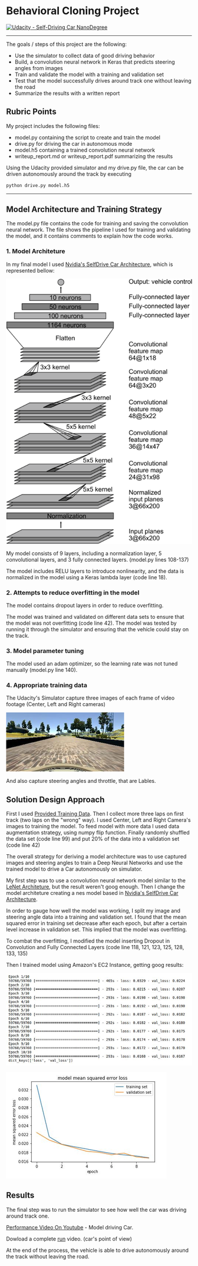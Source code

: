 # Behavioral Cloning Project

[![Udacity - Self-Driving Car NanoDegree](https://s3.amazonaws.com/udacity-sdc/github/shield-carnd.svg)](http://www.udacity.com/drive)

---

The goals / steps of this project are the following:
* Use the simulator to collect data of good driving behavior
* Build, a convolution neural network in Keras that predicts steering angles from images
* Train and validate the model with a training and validation set
* Test that the model successfully drives around track one without leaving the road
* Summarize the results with a written report


[//]: # (Image References)

[center]: ./examples/center_2016_12_01_13_30_48_287.jpg "Center Camera"
[chart]: ./examples/chart.jpg "Train and Validation Error"
[training_aws]: ./examples/training_aws.jpg "Training Process"
[Nvidia]: ./examples/neural_nvidia.png "Nvidia Architecture"


## Rubric Points

My project includes the following files:
* model.py containing the script to create and train the model
* drive.py for driving the car in autonomous mode
* model.h5 containing a trained convolution neural network 
* writeup_report.md or writeup_report.pdf summarizing the results

Using the Udacity provided simulator and my drive.py file, the car can be driven autonomously around the track by executing 
```sh
python drive.py model.h5
```
---

## Model Architecture and Training Strategy

The model.py file contains the code for training and saving the convolution neural network. The file shows the pipeline I used for training and validating the model, and it contains comments to explain how the code works.

### 1. Model Architeture

In my final model I used [Nvidia's SelfDrive Car Architecture](https://devblogs.nvidia.com/parallelforall/deep-learning-self-driving-cars/), which is represented bellow:

![Alt text][Nvidia]

My model consists of 9 layers, including a normalization layer, 5 convolutional layers, and 3 fully connected layers. (model.py lines 108-137) 

The model includes RELU layers to introduce nonlinearity, and the data is normalized in the model using a Keras lambda layer (code line 18). 

### 2. Attempts to reduce overfitting in the model

The model contains dropout layers in order to reduce overfitting. 

The model was trained and validated on different data sets to ensure that the model was not overfitting (code line 42). The model was tested by running it through the simulator and ensuring that the vehicle could stay on the track.

### 3. Model parameter tuning

The model used an adam optimizer, so the learning rate was not tuned manually (model.py line 140).

### 4. Appropriate training data

The Udacity's Simulator capture three images of each frame of video footage (Center, Left and Right cameras)

![Alt text][center]

And also capture steering angles and throttle, that are Lables.

## Solution Design Approach

First I used [Provided Training Data](https://d17h27t6h515a5.cloudfront.net/topher/2016/December/584f6edd_data/data.zip). Then I collect more three laps on first track (two laps on the "wrong" way). I used Center, Left and Right Camera's images to training the model. To feed model with more data I used data augmentation strategy, using numpy flip function. Finally randomly shuffled the data set (code line 99) and put 20% of the data into a validation set (code line 42)

The overall strategy for deriving a model architecture was to use captured images and steering angles to train a Deep Neural Networks and use the trained model to drive a Car autonomously on simulator. 

My first step was to use a convolution neural network model similar to the [LeNet Architeture](http://yann.lecun.com/exdb/lenet/), but the result weren't goog enough. Then I change the model architeture creating a nes model based in [Nvidia's SelfDrive Car Architecture](https://devblogs.nvidia.com/parallelforall/deep-learning-self-driving-cars/). 

In order to gauge how well the model was working, I split my image and steering angle data into a training and validation set. I found that the mean squared error in training set decrease after each epoch, but after a certain level increase in  validation set. This implied that the model was overfitting. 

To combat the overfitting, I modified the model inserting Dropout in Convolution and Fully Connected Layers (code line 118, 121, 123, 125, 128, 133, 135)

Then I trained model using Amazon's EC2 Instance, getting goog results:

![Alt text][training_aws]

![Alt text][chart]

## Results

The final step was to run the simulator to see how well the car was driving around track one. 

[Performance Video On Youtube](https://youtu.be/fX1CnW4eSz4) - Model driving Car.

Dowload a complete  [run](./video.mp4) video. (car's point of view)

At the end of the process, the vehicle is able to drive autonomously around the track without leaving the road.

